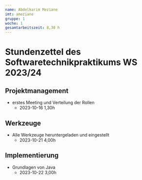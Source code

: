```yaml
---
name: Abdelkarim Meziane
imt: ameziane
gruppe: 1
woche: 1
gesamtarbeitszeit: 8,30 h
---
```


<!--
Jeder Eintrag stellt eine gesonderte Tätigkeit dar und ist als (Listen-)Stichpunkt unter der korrekten Kategorie einzuordnen.
Dieser ist mit dem Datum (im ISO Format) und der Dauer (in Stunden und Minuten) zu versehen (als sub-Listenstichpunkt).
Sollte sich die Arbeit an diesem Eintrag über mehrere Tage erstrecken, so können mehrere Unterpunkte genutzt werden.
Zum Beispiel:

Dokumentation
Vorbereitung des Testdokuments
2022-10-12 2,00h
2022-10-13 0,15h

Die Summe aller Stunden wird oben unter gesamtarbeitszeit im selben Format eingetragen (also z.B. 14,45h).

Die Datei wird wie folgt benannt: stundenzettel_<woche (mit führender 0, falls einstellig>_<IMT Kürzel>.md,
also zum Beispiel: stundenzettel_01_maxm.md oder stundenzettel_10_maxm.md.
-->

# Stundenzettel des Softwaretechnikpraktikums WS 2023/24

## Projektmanagement
- erstes Meeting und Verteilung der Rollen
    - 2023-10-16 1,30h

## Werkzeuge
- Alle Werkzeuge heruntergeladen und eingestellt
    - 2023-10-21 4,00h

## Implementierung
- Grundlagen von Java
    - 2023-10-22 3,00h
